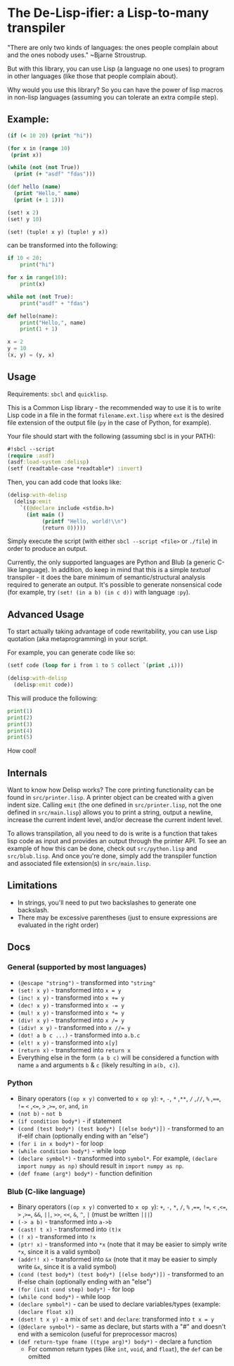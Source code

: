 # The De-Lisp-ifier: a Lisp-to-many transpiler

"There are only two kinds of languages: the ones people complain about and the ones nobody uses." ~Bjarne Stroustrup.

But with this library, you can use Lisp (a language no one uses) to program in other languages (like those that people complain about).

Why would you use this library? So you can have the power of lisp macros in non-lisp languages (assuming you can tolerate an extra compile step).

## Example:

```clojure
(if (< 10 20) (print "hi"))

(for x in (range 10)
 (print x))

(while (not (not True))
  (print (+ "asdf" "fdas")))

(def hello (name)
  (print "Hello," name)
  (print (+ 1 1)))

(set! x 2)
(set! y 10)

(set! (tuple! x y) (tuple! y x))
```
can be transformed into the following:
```py
if 10 < 20:
    print("hi")

for x in range(10):
    print(x)

while not (not True):
    print("asdf" + "fdas")

def hello(name):
    print("Hello,", name)
    print(1 + 1)

x = 2
y = 10
(x, y) = (y, x)
```

## Usage

Requirements: `sbcl` and `quicklisp`.

This is a Common Lisp library - the recommended way to use it is to write Lisp code in a file in the format `filename.ext.lisp` where `ext` is the desired file extension of the output file (`py` in the case of Python, for example).

Your file should start with the following (assuming sbcl is in your PATH):
```clojure
#!sbcl --script
(require :asdf)
(asdf:load-system :delisp)
(setf (readtable-case *readtable*) :invert)
```

Then, you can add code that looks like:
```clojure
(delisp:with-delisp
  (delisp:emit
    `((@declare include <stdio.h>)
      (int main ()
           (printf "Hello, world!\\n")
           (return 0)))))
```

Simply execute the script (with either `sbcl --script <file>` or `./file`) in order to produce an output.

Currently, the only supported languages are Python and Blub (a generic C-like language).
In addition, do keep in mind that this is a simple *textual* transpiler - it does the bare minimum of semantic/structural analysis required to generate an output.
It's possible to generate nonsensical code (for example, try `(set! (in a b) (in c d))` with language `:py`).

## Advanced Usage

To start actually taking advantage of code rewritability, you can use Lisp quotation (aka metaprogramming) in your script.

For example, you can generate code like so:
```clojure
(setf code (loop for i from 1 to 5 collect `(print ,i)))

(delisp:with-delisp
  (delisp:emit code))
```

This will produce the following:
```py
print(1)
print(2)
print(3)
print(4)
print(5)
```

How cool!

## Internals

Want to know how Delisp works?
The core printing functionality can be found in `src/printer.lisp`.
A printer object can be created with a given indent size.
Calling `emit` (the one defined in `src/printer.lisp`, not the one defined in `src/main.lisp`) allows you to print a string, output a newline, increase the current indent level, and/or decrease the current indent level.

To allows transpilation, all you need to do is write is a function that takes lisp code as input and provides an output through the printer API.
To see an example of how this can be done, check out `src/python.lisp` and `src/blub.lisp`.
And once you're done, simply add the transpiler function and associated file extension(s) in `src/main.lisp`.

## Limitations
- In strings, you'll need to put two backslashes to generate one backslash.
- There may be excessive parentheses (just to ensure expressions are evaluated in the right order)

## Docs

### General (supported by most languages)
- `(@escape "string")` - transformed into `"string"`
- `(set! x y)` - transformed into `x = y`
- `(inc! x y)` - transformed into `x += y`
- `(dec! x y)` - transformed into `x -= y`
- `(mul! x y)` - transformed into `x *= y`
- `(div! x y)` - transformed into `x /= y`
- `(idiv! x y)` - transformed into `x //= y`
- `(dot! a b c ...)` - transformed into `a.b.c`
- `(elt! x y)` - transformed into `x[y]`
- `(return x)` - transformed into `return x`
- Everything else in the form `(a b c)` will be considered a function with name `a` and arguments `b` & `c` (likely resulting in `a(b, c)`).

### Python
- Binary operators (`(op x y)` converted to `x op y`): `+`, `-`, `*` ,`**`, `/` ,`//`, `%` ,`==`, `!=` `<` ,`<=`, `>` ,`>=`, `or`, `and`, `in`
- `(not b)` - `not b`
- `(if condition body*)` - if statement
- `(cond (test body*) (test body*) [(else body*)])` - transformed to an if-elif chain (optionally ending with an "else")
- `(for i in x body*)` - for loop
- `(while condition body*)` - while loop
- `(declare symbol*)` - transformed into `symbol*`. For example, `(declare import numpy as np)` should result in `import numpy as np`.
- `(def fname (arg*) body*)` - function definition

### Blub (C-like language)
- Binary operators (`(op x y)` converted to `x op y`): `+`, `-`, `*`, `/`, `%` ,`==`, `!=`, `<` ,`<=`, `>` ,`>=`, `&&`, `||`, `>>`, `<<`, `&`, `^`, `|` (must be written `|||`)
- `(-> a b)` - transformed into `a->b`
- `(cast! t x)` - transformed into `(t)x`
- `(! x)` - transformed into `!x`
- `(ptr! x)` - transformed into `*x` (note that it may be easier to simply write `*x`, since it is a valid symbol)
- `(addr!! x)` - transformed into `&x` (note that it may be easier to simply write `&x`, since it is a valid symbol)
- `(cond (test body*) (test body*) [(else body*)])` - transformed to an if-else chain (optionally ending with an "else")
- `(for (init cond step) body*)` - for loop
- `(while cond body*)` - while loop
- `(declare symbol*)` - can be used to declare variables/types (example: `(declare float x)`)
- `(dset! t x y)` - a mix of `set!` and `declare`: transformed into `t x = y`
- `(@declare symbol*)` - same as declare, but starts with a "#" and doesn't end with a semicolon (useful for preprocessor macros)
- `(def return-type fname ((type arg)*) body*)` - declare a function
  - For common return types (like `int`, `void`, and `float`), the `def` can be omitted

